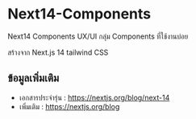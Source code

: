 # Next14-Components
Next14 Components UX/UI กลุ่ม Components ที่ใช้งานบ่อย

สร้างจาก Next.js 14 tailwind CSS

## ข้อมูลเพิ่มเติม

- เอกสารประจำรุ่น : https://nextjs.org/blog/next-14
- เพิ่มเติม : https://nextjs.org/blog
